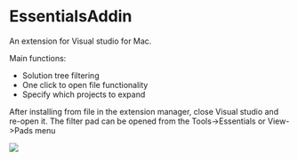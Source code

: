 # EssentialsAddin
An extension for Visual studio for Mac.

Main functions:
  - Solution tree filtering
  - One click to open file functionality
  - Specify which projects to expand

After installing from file in the extension manager, close Visual studio and re-open it.
The filter pad can be opened from the Tools->Essentials or View->Pads menu

![](/Art/Demo1_low_640.gif)
